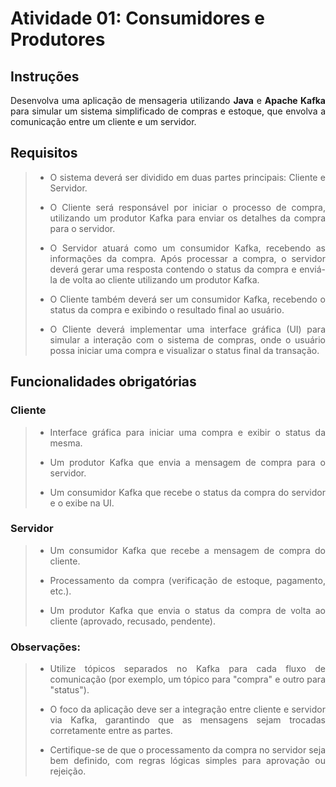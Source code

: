 # Atividade 01: Consumidores e Produtores

## Instruções
<p style="text-align: justify">Desenvolva uma aplicação de mensageria utilizando <b>Java</b> e <b>Apache Kafka</b> para simular um sistema simplificado de compras e estoque, que envolva a comunicação entre um cliente e um servidor.</p>

## Requisitos
> - <p style="text-align: justify">O sistema deverá ser dividido em duas partes principais: Cliente e Servidor.</p>
> - <p style="text-align: justify">O Cliente será responsável por iniciar o processo de compra, utilizando um produtor Kafka para enviar os detalhes da compra para o servidor.</p>
> - <p style="text-align: justify">O Servidor atuará como um consumidor Kafka, recebendo as informações da compra. Após processar a compra, o servidor deverá gerar uma resposta contendo o status da compra e enviá-la de volta ao cliente utilizando um produtor Kafka.</p>
> - <p style="text-align: justify">O Cliente também deverá ser um consumidor Kafka, recebendo o status da compra e exibindo o resultado final ao usuário.</p>
> - <p style="text-align: justify">O Cliente deverá implementar uma interface gráfica (UI) para simular a interação com o sistema de compras, onde o usuário possa iniciar uma compra e visualizar o status final da transação.</p>

## Funcionalidades obrigatórias

### Cliente
> - <p style="text-align: justify">Interface gráfica para iniciar uma compra e exibir o status da mesma.</p>
> - <p style="text-align: justify">Um produtor Kafka que envia a mensagem de compra para o servidor.</p>
> - <p style="text-align: justify">Um consumidor Kafka que recebe o status da compra do servidor e o exibe na UI.</p>

### Servidor
> - <p style="text-align: justify">Um consumidor Kafka que recebe a mensagem de compra do cliente.</p>
> - <p style="text-align: justify">Processamento da compra (verificação de estoque, pagamento, etc.).</p>
> - <p style="text-align: justify">Um produtor Kafka que envia o status da compra de volta ao cliente (aprovado, recusado, pendente).</p>

### Observações:

> - <p style="text-align: justify">Utilize tópicos separados no Kafka para cada fluxo de comunicação (por exemplo, um tópico para "compra" e outro para "status").</p>
> - <p style="text-align: justify">O foco da aplicação deve ser a integração entre cliente e servidor via Kafka, garantindo que as mensagens sejam trocadas corretamente entre as partes.</p>
> - <p style="text-align: justify">Certifique-se de que o processamento da compra no servidor seja bem definido, com regras lógicas simples para aprovação ou rejeição.</p>